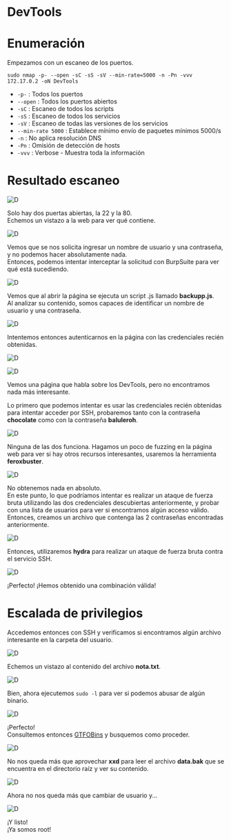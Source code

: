 # DevTools
# Enumeración

Empezamos con un escaneo de los puertos.

`sudo nmap -p- --open -sC -sS -sV --min-rate=5000 -n -Pn -vvv 172.17.0.2 -oN DevTools`  

- `-p-` : Todos los puertos
- `--open` : Todos los puertos abiertos
- `-sC` : Escaneo de todos los scripts
- `-sS` : Escaneo de todos los servicios
- `-sV` : Escaneo de todas las versiones de los servicios
- `--min-rate 5000` : Establece mínimo envío de paquetes mínimos 5000/s
- `-n` : No aplica resolución DNS
- `-Pn` : Omisión de detección de hosts
- `-vvv` : Verbose - Muestra toda la información

# Resultado escaneo  

![D](https://github.com/giustiand/DockerLabs-Writeups/blob/main/Medio/images/DevTools/D_1.png)     

Solo hay dos puertas abiertas, la 22 y la 80.  
Echemos un vistazo a la web para ver qué contiene.  

![D](https://github.com/giustiand/DockerLabs-Writeups/blob/main/Medio/images/DevTools/D_2.png)  

Vemos que se nos solicita ingresar un nombre de usuario y una contraseña, y no podemos hacer absolutamente nada.  
Entonces, podemos intentar interceptar la solicitud con BurpSuite para ver qué está sucediendo.  

![D](https://github.com/giustiand/DockerLabs-Writeups/blob/main/Medio/images/DevTools/D_3.png)    

Vemos que al abrir la página se ejecuta un script .js llamado **backupp.js**.  
Al analizar su contenido, somos capaces de identificar un nombre de usuario y una contraseña.  

![D](https://github.com/giustiand/DockerLabs-Writeups/blob/main/Medio/images/DevTools/D_4.png)  

Intentemos entonces autenticarnos en la página con las credenciales recién obtenidas.  

![D](https://github.com/giustiand/DockerLabs-Writeups/blob/main/Medio/images/DevTools/D_5.png)    

![D](https://github.com/giustiand/DockerLabs-Writeups/blob/main/Medio/images/DevTools/D_6.png)  

Vemos una página que habla sobre los DevTools, pero no encontramos nada más interesante.  

Lo primero que podemos intentar es usar las credenciales recién obtenidas para intentar acceder por SSH, probaremos tanto con la contraseña **chocolate** como con la contraseña **baluleroh**.  

![D](https://github.com/giustiand/DockerLabs-Writeups/blob/main/Medio/images/DevTools/D_7.png)  

Ninguna de las dos funciona. Hagamos un poco de fuzzing en la página web para ver si hay otros recursos interesantes, usaremos la herramienta **feroxbuster**.   

![D](https://github.com/giustiand/DockerLabs-Writeups/blob/main/Medio/images/DevTools/D_8.png)    

No obtenemos nada en absoluto.  
En este punto, lo que podríamos intentar es realizar un ataque de fuerza bruta utilizando las dos credenciales descubiertas anteriormente, y probar con una lista de usuarios para ver si encontramos algún acceso válido.  
Entonces, creamos un archivo que contenga las 2 contraseñas encontradas anteriormente.  

![D](https://github.com/giustiand/DockerLabs-Writeups/blob/main/Medio/images/DevTools/D_9.png)   

Entonces, utilizaremos **hydra** para realizar un ataque de fuerza bruta contra el servicio SSH.  

![D](https://github.com/giustiand/DockerLabs-Writeups/blob/main/Medio/images/DevTools/D_10.png) 

¡Perfecto! ¡Hemos obtenido una combinación válida!  

# Escalada de privilegios  

Accedemos entonces con SSH y verificamos si encontramos algún archivo interesante en la carpeta del usuario.  

![D](https://github.com/giustiand/DockerLabs-Writeups/blob/main/Medio/images/DevTools/D_11.png)     

Echemos un vistazo al contenido del archivo **nota.txt**.  

![D](https://github.com/giustiand/DockerLabs-Writeups/blob/main/Medio/images/DevTools/D_12.png)   

Bien, ahora ejecutemos `sudo -l` para ver si podemos abusar de algún binario.  

![D](https://github.com/giustiand/DockerLabs-Writeups/blob/main/Medio/images/DevTools/D_13.png)   

¡Perfecto!  
Consultemos entonces [GTFOBins](https://gtfobins.github.io/) y busquemos como proceder.  

![D](https://github.com/giustiand/DockerLabs-Writeups/blob/main/Medio/images/DevTools/D_14.png)    

No nos queda más que aprovechar **xxd** para leer el archivo **data.bak** que se encuentra en el directorio raíz y ver su contenido.  

![D](https://github.com/giustiand/DockerLabs-Writeups/blob/main/Medio/images/DevTools/D_15png)      

Ahora no nos queda más que cambiar de usuario y...  

![D](https://github.com/giustiand/DockerLabs-Writeups/blob/main/Medio/images/DevTools/D_16.png)   

¡Y listo!  
¡Ya somos root!  



